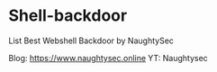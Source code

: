 # Shell-backdoor
List Best Webshell Backdoor by NaughtySec 

Blog: https://www.naughtysec.online
YT: Naughtysec
